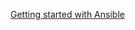 [Getting started with Ansible](http://blog.joaovrmaia.com/2016-08-02-getting-started-with-ansible/)
